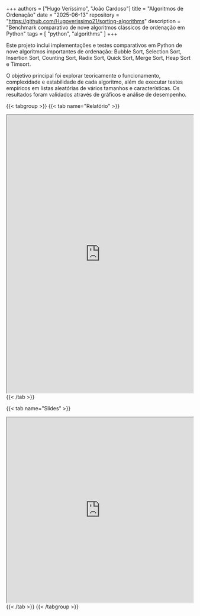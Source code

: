 +++
authors = ["Hugo Veríssimo", "João Cardoso"]
title = "Algoritmos de Ordenação"
date = "2025-06-13"
repository = "https://github.com/Hugoverissimo21/sorting-algorithms"
description = "Benchmark comparativo de nove algoritmos clássicos de ordenação em Python"
tags = [
    "python",
    "algorithms"
]
+++

Este projeto inclui implementações e testes comparativos em Python de nove algoritmos importantes de ordenação: Bubble Sort, Selection Sort, Insertion Sort, Counting Sort, Radix Sort, Quick Sort, Merge Sort, Heap Sort e Timsort.

O objetivo principal foi explorar teoricamente o funcionamento, complexidade e estabilidade de cada algoritmo, além de executar testes empíricos em listas aleatórias de vários tamanhos e características. Os resultados foram validados através de gráficos e análise de desempenho.

{{< tabgroup >}}
{{< tab name="Relatório" >}}
<iframe src="https://hugoverissimo21.github.io/sorting-algorithms/report/OC01.pdf"
        width="100%"
        height="750px"
        loading="lazy">
        Este navegador não suporta iframes.
</iframe>
{{< /tab >}}

{{< tab name="Slides" >}}
<iframe src="https://hugoverissimo21.github.io/sorting-algorithms/slides.pdf"
        width="100%"
        height="500px"
        style="min-height: 500px; aspect-ratio: 16 / 9;"
        loading="lazy">
        Este navegador não suporta iframes.
</iframe>
{{< /tab >}}
{{< /tabgroup >}}